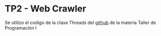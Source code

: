 # TP2 - Web Crawler

Se utilizo el codigo de la clase Threads del [github](https://github.com/Taller-de-Programacion/threads/blob/master/tutorial-interactivo/03_is_prime_parallel_by_inheritance.cpp) de la materia Taller de Programación I 
